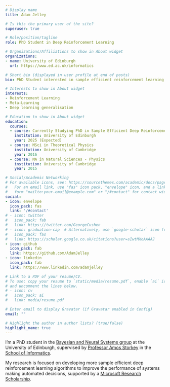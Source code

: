 ```yaml
---
# Display name
title: Adam Jelley

# Is this the primary user of the site?
superuser: true

# Role/position/tagline
role: PhD Student in Deep Reinforcement Learning

# Organizations/Affiliations to show in About widget
organizations:
- name: University of Edinburgh
  url: https://www.ed.ac.uk/informatics

# Short bio (displayed in user profile at end of posts)
bio: PhD Student interested in sample efficient reinforcement learning.

# Interests to show in About widget
interests:
- Reinforcement Learning
- Meta-Learning
- Deep learning generalisation

# Education to show in About widget
education:
  courses:
  - course: Currently Studying PhD in Sample Efficient Deep Reinforcement Learning
    institution: University of Edinburgh
    year: 2025 (Expected)
  - course: MSci in Theoretical Physics
    institution: University of Cambridge
    year: 2016
  - course: MA in Natural Sciences - Physics
    institution: University of Cambridge
    year: 2015

# Social/Academic Networking
# For available icons, see: https://sourcethemes.com/academic/docs/page-builder/#icons
#   For an email link, use "fas" icon pack, "envelope" icon, and a link in the
#   form "mailto:your-email@example.com" or "/#contact" for contact widget.
social:
- icon: envelope
  icon_pack: fas
  link: '/#contact'
# - icon: twitter
#   icon_pack: fab
#   link: https://twitter.com/GeorgeCushen
# - icon: graduation-cap  # Alternatively, use `google-scholar` icon from `ai` icon pack
#   icon_pack: fas
#   link: https://scholar.google.co.uk/citations?user=sIwtMXoAAAAJ
- icon: github
  icon_pack: fab
  link: https://github.com/AdamJelley
- icon: linkedin
  icon_pack: fab
  link: https://www.linkedin.com/adamjelley

# Link to a PDF of your resume/CV.
# To use: copy your resume to `static/media/resume.pdf`, enable `ai` icons in `params.toml`, 
# and uncomment the lines below.
# - icon: cv
#   icon_pack: ai
#   link: media/resume.pdf

# Enter email to display Gravatar (if Gravatar enabled in Config)
email: ""

# Highlight the author in author lists? (true/false)
highlight_name: true
---
```


I’m a PhD student in the [Bayesian and Neural Systems group](https://www.bayeswatch.com/) at the University of Edinburgh, supervised by [Professor Amos Storkey](https://homepages.inf.ed.ac.uk/amos/) in the [School of Informatics](https://www.ed.ac.uk/informatics).

My research is focused on developing more sample efficient deep reinforcement learning algorithms to improve the performance of systems making automated decisions, supported by a [Microsoft Research Scholarship](https://www.microsoft.com/en-us/research/academic-program/phd-scholarship-europe-middle-east-africa/).

 <!-- {{< icon name="download" pack="fas" >}} See my full CV {{< staticref "media/demo_resume.pdf" "newtab" >}}here{{< /staticref >}}. -->
